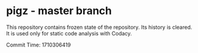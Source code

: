 # pigz - master branch

This repository contains frozen state of the repository.
Its history is cleared. It is used only for static code
analysis with Codacy.

Commit Time: 1710306419